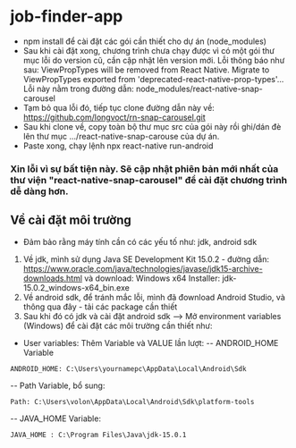 # job-finder-app
- npm install để cài đặt các gói cần thiết cho dự án (node_modules)
- Sau khi cài đặt xong, chương trình chưa chạy được vì có một gói thư mục lỗi do version cũ, cần cập nhật lên version mới.
Lỗi thông báo như sau: ViewPropTypes will be removed from React Native. Migrate to ViewPropTypes exported from 'deprecated-react-native-prop-types'...
Lỗi này nằm trong đường dẫn: node_modules/react-native-snap-carousel
- Tạm bỏ qua lỗi đó, tiếp tục clone đường dẫn này về: https://github.com/longvoct/rn-snap-carousel.git
- Sau khi clone về, copy toàn bộ thư mục src của gói này rồi ghi/dán đè lên thư mục .../react-native-snap-carouse của dự án.
- Paste xong, chạy lệnh npx react-native run-android

### Xin lỗi vì sự bất tiện này. Sẽ cập nhật phiên bản mới nhất của thư viện "react-native-snap-carousel" để cài đặt chương trình dễ dàng hơn.

## Về cài đặt môi trường

- Đảm bảo rằng máy tính cần có các yếu tố như: jdk, android sdk
1. Về jdk, mình sử dụng Java SE Development Kit 15.0.2 - đường dẫn: https://www.oracle.com/java/technologies/javase/jdk15-archive-downloads.html và download: Windows x64 Installer: jdk-15.0.2_windows-x64_bin.exe
2. Về android sdk, để tránh mắc lỗi, mình đã đownload Android Studio, và thông qua đây - tải các package cần thiết
3. Sau khi đó có jdk và cài đặt android sdk --> Mở environment variables (Windows) để cài đặt các môi trường cần thiết như:
+ User variables: Thêm Variable và VALUE lần lượt: 
-- ANDROID_HOME Variable
```
ANDROID_HOME: C:\Users\yournamepc\AppData\Local\Android\Sdk
```
-- Path Variable, bổ sung:
```
Path: C:\Users\volon\AppData\Local\Android\Sdk\platform-tools
```

-- JAVA_HOME Variable:
```
JAVA_HOME : C:\Program Files\Java\jdk-15.0.1
```

